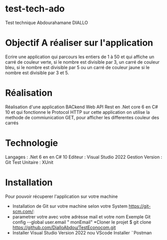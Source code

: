 # test-tech-ado
Test technique Abdourahamane DIALLO

# Objectif A réaliser sur l'application
Ecrire une application qui parcours les entiers de 1 à 50 et qui affiche un carré de couleur
verte, si le nombre est divisible par 3, un carré de couleur bleu, si le nombre est divisible par
5 ou un carré de couleur jaune si le nombre est divisible par 3 et 5.

# Réalisation 
Réalisation d'une application BACkend  Web API Rest en .Net core 6 en C# 10 et qui fonctionne le Protocol HTTP
sur cette application on utilise la methode de commiunication GET, pour afficher les differentes couleur des carrés

# Technologie
 Langages : .Net 6 en  en C# 10
 Editeur : Visual Studio 2022
 Gestion Version : Git
 Test Unitaire : XUnit
 
 # Installation 
 Pour pouvoir récuperer l'application sur votre machine
 * Installation de Git sur votre machine selon votre System https://git-scm.com/:
 * parametrer votre avec votre adrèsse mail et votre nom
   Exemple Git config --global user.email  " monEmail"
  *Cloner le projet 
   $ git clone https://github.com/DialloAbdou/TestEconocom.git
 * Installer Visual Studio Version 2022 nou VScode
   Installer ¨Postman 
    
	
